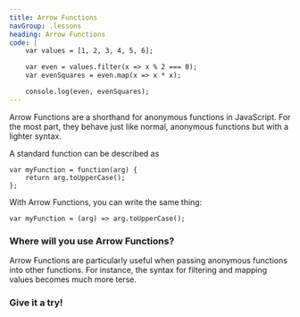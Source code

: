 ```yaml
---
title: Arrow Functions
navGroup: .lessons
heading: Arrow Functions
code: |
    var values = [1, 2, 3, 4, 5, 6];

    var even = values.filter(x => x % 2 === 0);
    var evenSquares = even.map(x => x * x);

    console.log(even, evenSquares);
---
```


Arrow Functions are a shorthand for anonymous functions in JavaScript.  For the most part, they behave just like normal, anonymous functions but with a lighter syntax.

A standard function can be described as 

```
var myFunction = function(arg) { 
    return arg.toUpperCase(); 
};
```

With Arrow Functions, you can write the same thing: 
```
var myFunction = (arg) => arg.toUpperCase();
```

### Where will you use Arrow Functions?
Arrow Functions are particularly useful when passing anonymous functions into other functions.  For instance, the syntax for filtering and mapping values becomes much more terse.

### Give it a try!


